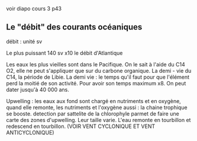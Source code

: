 voir diapo cours 3 p43

## Le "débit" des courants océaniques

débit : unité sv

Le plus puissant 140 sv x10 le débit d'Atlantique

Les eaux les plus vieilles sont dans le Pacifique. On le sait à l'aide du C14 O2, elle ne peut s'appliquer que sur du carbone organique. La demi - vie du C14, la période de Libie. La demi vie : le temps qu'il faut pour que l'élément perd la moitié de son activité. Pour avoir son temps maximum x8. On peut dater jusqu'à 40 000 ans. 

Upwelling : les eaux aux fond sont chargé en nutriments et en oxygène, quand elle remonte, les nutriments et l'oxygène aussi : la chaine trophique se booste. detection par sattelite de la chlorophyle parmet de faire une carte des zones d'upwelling. Leur taille varie. L'eau remonte en tourbillon et redescend en tourbillon. (VOIR VENT CYCLONIQUE ET VENT ANTICYCLONIQUE)

